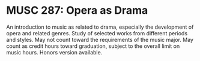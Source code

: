# MUSC 287: Opera as Drama

An introduction to music as related to drama, especially the development of opera and related genres. Study of selected works from different periods and styles. May not count toward the requirements of the music major. May count as credit hours toward graduation, subject to the overall limit on music hours. Honors version available.